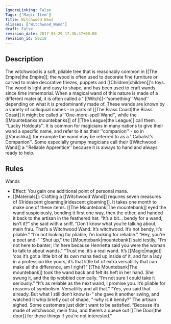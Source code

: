 ```yaml
---
IgnoreLinking: False
Tags: ['Magic-Item']
Title: Witchwood Wand
aliases: ['Witchwood_Wand']
draft: False
revision_date: 2017-03-29 17:36:47+00:00
revision_id: 50218
---
```


## Description
The witchwood is a soft, pliable tree that is reasonably common in [[The Empire|the Empire]]; the wood is often used to decorate fine furniture or carved to make decorative friezes, puppets and [[Children|children]]'s toys. The wood is light and easy to shape, and has been used to craft wands since time immemorial. When a magical wand of this nature is made of a different material, it is often called a ''[[Witch]]-''something'' Wand'' depending on what it is predominantly made of.
These wands are known by a variety of colloquial names - in parts of [[The Brass Coast|the Brass Coast]] it might be called a ''One-more-spell Wand'', while the [[Mountebanks|mountebanks]] of [[The League|the League]] call them ''Lucky Holdouts''. It is common for magicians in many nations to give their wand a specific name, and refer to it as their ''companion'' - so in [[Varushka]] for example the wand may be referred to as a ''Cabalist's Companion''. Some especially grumpy magicians call their [[Witchwood Wand]] a ''Reliable Apprentice'' because it is always to hand and always ready to help.
## Rules
Wands
* Effect: You gain one additional point of personal mana.
* [[Materials]]: Crafting a [[Witchwood Wand]] requires seven measures of [[Iridescent gloaming|iridescent gloaming]]. It takes one month to make one of these items.
[[The Mountebank|The mountebank]] eyed the wand suspiciously, bending it first one way, then the other, and handed it back to the artisan in the feathered hat. “It’s a bit... bendy for a wand, isn’t it?” she said with a sniff.
“Don’t know what you’re talking about, mein frau. That’s a Witchwood Wand. It’s witchwood. It’s not bendy, it’s pliable.”
“I’m not looking for pliable, I’m looking for reliable.”
“Hey, you’re a poet and-”
“Shut up," the [[Mountebank|mountebank]] said testily, "I’m not here to banter; I’m here because Henrietta said you were the woman to talk to about wands.”
“Trust me, it’s a real wand. It’s [[Magic|magic]] ‘cos it’s got a little bit of its own mana tied up inside of it, and for a lady in a profession like yours, it’s that little bit of extra versatility that can make all the difference, am I right?”
[[The Mountebank|The mountebank]] took the wand back and felt its heft in her hand. She swung it, and the tip wobbled comically. “I’m not sure I could take it seriously.”
“It’s as reliable as the next wand, I promise you. It’s pliable for reasons of symbolism. Versatility and all that.”
“Yes, you said that already. But what I still don’t know is-” she gave it another swing, and watched it whip briefly out of shape, “-why is it bendy?”
The artisan sighed. Some customers just didn’t want to be satisfied. “Because it’s made of witchwood, mein frau, and there’s a queue out [[The Door|the door]] for these things if you’re not interested.”
